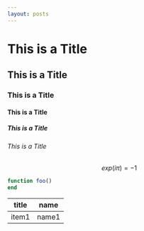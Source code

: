 ```yaml
---
layout: posts
---
```

# This is a Title
## This is a Title
### This is a Title
#### This is a Title
##### This is a Title
###### This is a Title


$$
exp(i\pi) = -1
$$

```julia
function foo()
end
```

| title |  name |
|-------|-------|
| item1 | name1 |